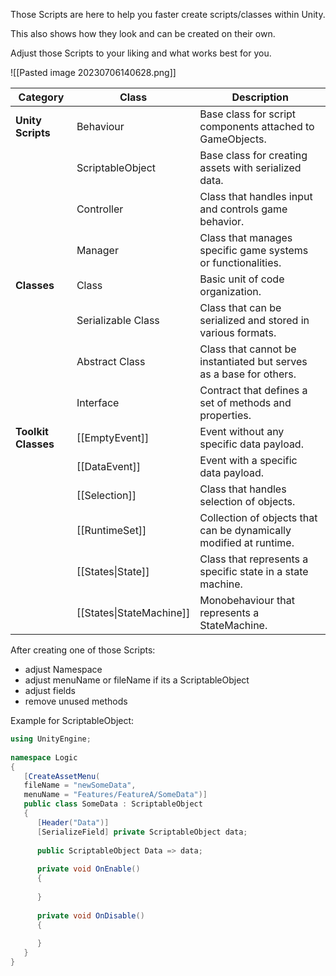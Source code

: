 
Those Scripts are here to help you faster create scripts/classes within Unity.

This also shows how they look and can be created on their own.

Adjust those Scripts to your liking and what works best for you.

![[Pasted image 20230706140628.png]]

|Category|Class|Description|
|---|---|---|
|**Unity Scripts**|Behaviour|Base class for script components attached to GameObjects.|
||ScriptableObject|Base class for creating assets with serialized data.|
||Controller|Class that handles input and controls game behavior.|
||Manager|Class that manages specific game systems or functionalities.|
|**Classes**|Class|Basic unit of code organization.|
||Serializable Class|Class that can be serialized and stored in various formats.|
||Abstract Class|Class that cannot be instantiated but serves as a base for others.|
||Interface|Contract that defines a set of methods and properties.|
|**Toolkit Classes**|[[EmptyEvent]]|Event without any specific data payload.|
||[[DataEvent]]|Event with a specific data payload.|
||[[Selection]]|Class that handles selection of objects.|
||[[RuntimeSet]]|Collection of objects that can be dynamically modified at runtime.|
||[[States\|State]]|Class that represents a specific state in a state machine.|
||[[States\|StateMachine]]|Monobehaviour that represents a StateMachine.|


After creating one of those Scripts:

-  adjust Namespace
-  adjust menuName or fileName if its a ScriptableObject
-  adjust fields
-  remove unused methods

Example for ScriptableObject:

```csharp
using UnityEngine;  
  
namespace Logic  
{  
   [CreateAssetMenu(
   fileName = "newSomeData",
   menuName = "Features/FeatureA/SomeData")]
   public class SomeData : ScriptableObject  
   {
      [Header("Data")]
      [SerializeField] private ScriptableObject data;
      
      public ScriptableObject Data => data;
       
      private void OnEnable()
      {
      
      }
      
      private void OnDisable()  
      {
      
      }  
   }
}
```